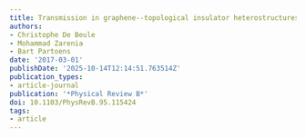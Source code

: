 ```yaml
---
title: Transmission in graphene--topological insulator heterostructures
authors:
- Christophe De Beule
- Mohammad Zarenia
- Bart Partoens
date: '2017-03-01'
publishDate: '2025-10-14T12:14:51.763514Z'
publication_types:
- article-journal
publication: '*Physical Review B*'
doi: 10.1103/PhysRevB.95.115424
tags:
- article
---
```

